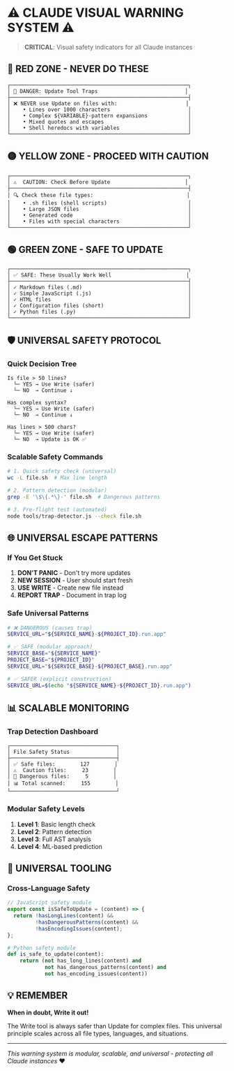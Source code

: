 # ⚠️ CLAUDE VISUAL WARNING SYSTEM ⚠️

> **CRITICAL**: Visual safety indicators for all Claude instances

## 🚨 RED ZONE - NEVER DO THESE
```
┌─────────────────────────────────────────────────────────┐
│ 🚨 DANGER: Update Tool Traps                            │
├─────────────────────────────────────────────────────────┤
│ ❌ NEVER use Update on files with:                      │
│    • Lines over 1000 characters                         │
│    • Complex ${VARIABLE}-pattern expansions             │
│    • Mixed quotes and escapes                           │
│    • Shell heredocs with variables                      │
└─────────────────────────────────────────────────────────┘
```

## 🟡 YELLOW ZONE - PROCEED WITH CAUTION
```
┌─────────────────────────────────────────────────────────┐
│ ⚠️  CAUTION: Check Before Update                        │
├─────────────────────────────────────────────────────────┤
│ 🔍 Check these file types:                              │
│    • .sh files (shell scripts)                          │
│    • Large JSON files                                   │
│    • Generated code                                     │
│    • Files with special characters                      │
└─────────────────────────────────────────────────────────┘
```

## 🟢 GREEN ZONE - SAFE TO UPDATE
```
┌─────────────────────────────────────────────────────────┐
│ ✅ SAFE: These Usually Work Well                        │
├─────────────────────────────────────────────────────────┤
│ ✓ Markdown files (.md)                                  │
│ ✓ Simple JavaScript (.js)                               │
│ ✓ HTML files                                            │
│ ✓ Configuration files (short)                           │
│ ✓ Python files (.py)                                    │
└─────────────────────────────────────────────────────────┘
```

## 🛡️ UNIVERSAL SAFETY PROTOCOL

### Quick Decision Tree
```
Is file > 50 lines?
  └─ YES → Use Write (safer)
  └─ NO  → Continue ↓

Has complex syntax?
  └─ YES → Use Write (safer)
  └─ NO  → Continue ↓

Has lines > 500 chars?
  └─ YES → Use Write (safer)
  └─ NO  → Update is OK ✅
```

### Scalable Safety Commands
```bash
# 1. Quick safety check (universal)
wc -L file.sh  # Max line length

# 2. Pattern detection (modular)
grep -E '\$\{.*\}-' file.sh  # Dangerous patterns

# 3. Pre-flight test (automated)
node tools/trap-detector.js --check file.sh
```

## 🌐 UNIVERSAL ESCAPE PATTERNS

### If You Get Stuck
1. **DON'T PANIC** - Don't try more updates
2. **NEW SESSION** - User should start fresh
3. **USE WRITE** - Create new file instead
4. **REPORT TRAP** - Document in trap log

### Safe Universal Patterns
```bash
# ❌ DANGEROUS (causes trap)
SERVICE_URL="${SERVICE_NAME}-${PROJECT_ID}.run.app"

# ✅ SAFE (modular approach)
SERVICE_BASE="${SERVICE_NAME}"
PROJECT_BASE="${PROJECT_ID}"
SERVICE_URL="${SERVICE_BASE}-${PROJECT_BASE}.run.app"

# ✅ SAFER (explicit construction)
SERVICE_URL=$(echo "${SERVICE_NAME}-${PROJECT_ID}.run.app")
```

## 📊 SCALABLE MONITORING

### Trap Detection Dashboard
```
┌──────────────────────────────────┐
│ File Safety Status               │
├──────────────────────────────────┤
│ ✅ Safe files:        127        │
│ ⚠️  Caution files:     23        │
│ 🚨 Dangerous files:     5        │
│ 📊 Total scanned:     155        │
└──────────────────────────────────┘
```

### Modular Safety Levels
1. **Level 1**: Basic length check
2. **Level 2**: Pattern detection  
3. **Level 3**: Full AST analysis
4. **Level 4**: ML-based prediction

## 🔧 UNIVERSAL TOOLING

### Cross-Language Safety
```javascript
// JavaScript safety module
export const isSafeToUpdate = (content) => {
  return !hasLongLines(content) && 
         !hasDangerousPatterns(content) &&
         !hasEncodingIssues(content);
};
```

```python
# Python safety module
def is_safe_to_update(content):
    return (not has_long_lines(content) and 
            not has_dangerous_patterns(content) and
            not has_encoding_issues(content))
```

## 💡 REMEMBER

**When in doubt, Write it out!**

The Write tool is always safer than Update for complex files. This universal principle scales across all file types, languages, and situations.

---

*This warning system is modular, scalable, and universal - protecting all Claude instances* ❤️